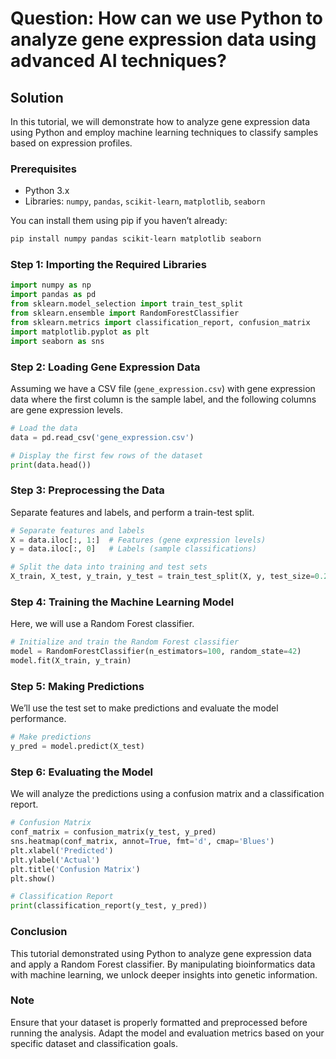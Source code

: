 # Question: How can we use Python to analyze gene expression data using advanced AI techniques?

## Solution

In this tutorial, we will demonstrate how to analyze gene expression data using Python and employ machine learning techniques to classify samples based on expression profiles.

### Prerequisites

- Python 3.x
- Libraries: `numpy`, `pandas`, `scikit-learn`, `matplotlib`, `seaborn`

You can install them using pip if you haven’t already:

```bash
pip install numpy pandas scikit-learn matplotlib seaborn
```

### Step 1: Importing the Required Libraries

```python
import numpy as np
import pandas as pd
from sklearn.model_selection import train_test_split
from sklearn.ensemble import RandomForestClassifier
from sklearn.metrics import classification_report, confusion_matrix
import matplotlib.pyplot as plt
import seaborn as sns
```

### Step 2: Loading Gene Expression Data

Assuming we have a CSV file (`gene_expression.csv`) with gene expression data where the first column is the sample label, and the following columns are gene expression levels.

```python
# Load the data
data = pd.read_csv('gene_expression.csv')

# Display the first few rows of the dataset
print(data.head())
```

### Step 3: Preprocessing the Data

Separate features and labels, and perform a train-test split.

```python
# Separate features and labels
X = data.iloc[:, 1:]  # Features (gene expression levels)
y = data.iloc[:, 0]   # Labels (sample classifications)

# Split the data into training and test sets
X_train, X_test, y_train, y_test = train_test_split(X, y, test_size=0.2, random_state=42)
```

### Step 4: Training the Machine Learning Model

Here, we will use a Random Forest classifier.

```python
# Initialize and train the Random Forest classifier
model = RandomForestClassifier(n_estimators=100, random_state=42)
model.fit(X_train, y_train)
```

### Step 5: Making Predictions

We’ll use the test set to make predictions and evaluate the model performance.

```python
# Make predictions
y_pred = model.predict(X_test)
```

### Step 6: Evaluating the Model

We will analyze the predictions using a confusion matrix and a classification report.

```python
# Confusion Matrix
conf_matrix = confusion_matrix(y_test, y_pred)
sns.heatmap(conf_matrix, annot=True, fmt='d', cmap='Blues')
plt.xlabel('Predicted')
plt.ylabel('Actual')
plt.title('Confusion Matrix')
plt.show()

# Classification Report
print(classification_report(y_test, y_pred))
```

### Conclusion

This tutorial demonstrated using Python to analyze gene expression data and apply a Random Forest classifier. By manipulating bioinformatics data with machine learning, we unlock deeper insights into genetic information.

### Note

Ensure that your dataset is properly formatted and preprocessed before running the analysis. Adapt the model and evaluation metrics based on your specific dataset and classification goals.